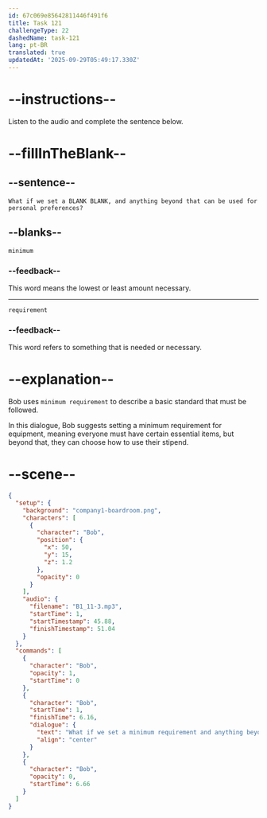 ```yaml
---
id: 67c069e85642811446f491f6
title: Task 121
challengeType: 22
dashedName: task-121
lang: pt-BR
translated: true
updatedAt: '2025-09-29T05:49:17.330Z'
---
```


<!-- (Audio) Bob: What if we set a minimum requirement, and anything beyond that can be used for personal preferences? -->

# --instructions--

Listen to the audio and complete the sentence below.

# --fillInTheBlank--

## --sentence--

`What if we set a BLANK BLANK, and anything beyond that can be used for personal preferences?`

## --blanks--

`minimum`

### --feedback--

This word means the lowest or least amount necessary.

---

`requirement`

### --feedback--

This word refers to something that is needed or necessary.

# --explanation--

Bob uses `minimum requirement` to describe a basic standard that must be followed.

In this dialogue, Bob suggests setting a minimum requirement for equipment, meaning everyone must have certain essential items, but beyond that, they can choose how to use their stipend.

# --scene--

```json
{
  "setup": {
    "background": "company1-boardroom.png",
    "characters": [
      {
        "character": "Bob",
        "position": {
          "x": 50,
          "y": 15,
          "z": 1.2
        },
        "opacity": 0
      }
    ],
    "audio": {
      "filename": "B1_11-3.mp3",
      "startTime": 1,
      "startTimestamp": 45.88,
      "finishTimestamp": 51.04
    }
  },
  "commands": [
    {
      "character": "Bob",
      "opacity": 1,
      "startTime": 0
    },
    {
      "character": "Bob",
      "startTime": 1,
      "finishTime": 6.16,
      "dialogue": {
        "text": "What if we set a minimum requirement and anything beyond that can be used for personal preferences?",
        "align": "center"
      }
    },
    {
      "character": "Bob",
      "opacity": 0,
      "startTime": 6.66
    }
  ]
}
```
